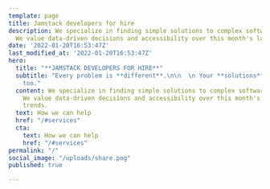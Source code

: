 ```yaml
---
template: page
title: Jamstack developers for hire
description: We specialize in finding simple solutions to complex software problems.
  We value data-driven decisions and accessibility over this month's latest tech trends.
date: '2022-01-20T16:53:47Z'
last_modified_at: '2022-01-20T16:53:47Z'
hero:
  title: "**JAMSTACK DEVELOPERS FOR HIRE**"
  subtitle: "Every problem is **different**.\n\n  \n Your **solutions** should be,
    too."
  content: We specialize in finding simple solutions to complex software problems.
    We value data-driven decisions and accessibility over this month's latest tech
    trends.
  text: How we can help
  href: "/#services"
  cta:
    text: How we can help
    href: "/#services"
permalink: "/"
social_image: "/uploads/share.png"
published: true

---
```

